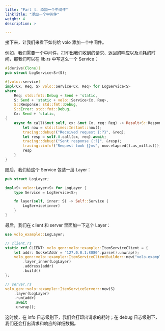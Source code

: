 ```yaml
---
title: "Part 4. 添加一个中间件"
linkTitle: "添加一个中间件"
weight: 4
description: >

---
```


接下来，让我们来看下如何给 volo 添加一个中间件。

例如，我们需要一个中间件，打印出我们收到的请求、返回的响应以及消耗的时间，那我们可以在 lib.rs 中写这么一个 Service：

```rust
#[derive(Clone)]
pub struct LogService<S>(S);

#[volo::service]
impl<Cx, Req, S> volo::Service<Cx, Req> for LogService<S>
where
    Req: std::fmt::Debug + Send + 'static,
    S: Send + 'static + volo::Service<Cx, Req>,
    S::Response: std::fmt::Debug,
    S::Error: std::fmt::Debug,
    Cx: Send + 'static,
{
    async fn call(&mut self, cx: &mut Cx, req: Req) -> Result<S::Response, S::Error> {
        let now = std::time::Instant::now();
        tracing::debug!("Received request {:?}", &req);
        let resp = self.0.call(cx, req).await;
        tracing::debug!("Sent response {:?}", &resp);
        tracing::info!("Request took {}ms", now.elapsed().as_millis());
        resp
    }
}
```

随后，我们给这个 Service 包装一层 Layer：

```rust
pub struct LogLayer;

impl<S> volo::Layer<S> for LogLayer {
    type Service = LogService<S>;

    fn layer(self, inner: S) -> Self::Service {
        LogService(inner)
    }
}
```

最后，我们在 client 和 server 里面加一下这个 Layer：

```rust
use volo_example::LogLayer;

// client.rs
static ref CLIENT: volo_gen::volo::example::ItemServiceClient = {
    let addr: SocketAddr = "127.0.0.1:8080".parse().unwrap();
    volo_gen::volo::example::ItemServiceClientBuilder::new("volo-example")
        .layer_inner(LogLayer)
        .address(addr)
        .build()
};

// server.rs
volo_gen::volo::example::ItemServiceServer::new(S)
    .layer(LogLayer)
    .run(addr)
    .await
    .unwrap();
```

这时候，在 info 日志级别下，我们会打印出请求的耗时；在 debug 日志级别下，我们还会打出请求和响应的详细数据。
